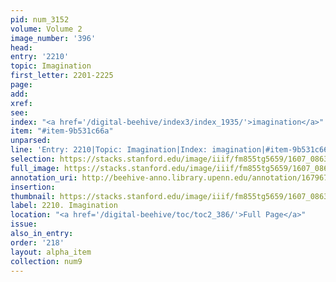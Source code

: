 ```yaml
---
pid: num_3152
volume: Volume 2
image_number: '396'
head:
entry: '2210'
topic: Imagination
first_letter: 2201-2225
page:
add:
xref:
see:
index: "<a href='/digital-beehive/index3/index_1935/'>imagination</a>"
item: "#item-9b531c66a"
unparsed:
line: 'Entry: 2210|Topic: Imagination|Index: imagination|#item-9b531c66a'
selection: https://stacks.stanford.edu/image/iiif/fm855tg5659/1607_0863/839,4282,2775,420/full/0/default.jpg
full_image: https://stacks.stanford.edu/image/iiif/fm855tg5659/1607_0863/full/full/0/default.jpg
annotation_uri: http://beehive-anno.library.upenn.edu/annotation/1679670825559
insertion:
thumbnail: https://stacks.stanford.edu/image/iiif/fm855tg5659/1607_0863/839,4282,600,180/250,/0/default.jpg
label: 2210. Imagination
location: "<a href='/digital-beehive/toc/toc2_386/'>Full Page</a>"
issue:
also_in_entry:
order: '218'
layout: alpha_item
collection: num9
---
```

